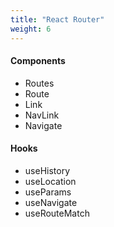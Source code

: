 ```yaml
---
title: "React Router"
weight: 6
---
```


#### Components

- Routes
- Route
- Link
- NavLink
- Navigate

#### Hooks

- useHistory
- useLocation
- useParams
- useNavigate
- useRouteMatch
